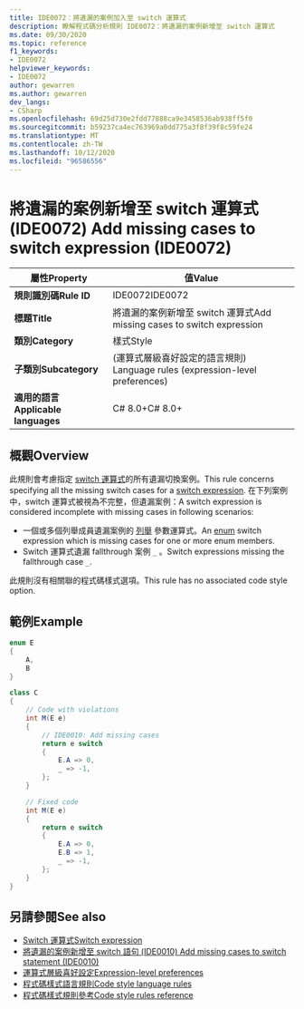 ```yaml
---
title: IDE0072：將遺漏的案例加入至 switch 運算式
description: 瞭解程式碼分析規則 IDE0072：將遺漏的案例新增至 switch 運算式
ms.date: 09/30/2020
ms.topic: reference
f1_keywords:
- IDE0072
helpviewer_keywords:
- IDE0072
author: gewarren
ms.author: gewarren
dev_langs:
- CSharp
ms.openlocfilehash: 69d25d730e2fdd77888ca9e3458536ab938ff5f0
ms.sourcegitcommit: b59237ca4ec763969a0dd775a3f8f39f8c59fe24
ms.translationtype: MT
ms.contentlocale: zh-TW
ms.lasthandoff: 10/12/2020
ms.locfileid: "96586556"
---
```

# <a name="add-missing-cases-to-switch-expression-ide0072"></a><span data-ttu-id="fb073-103">將遺漏的案例新增至 switch 運算式 (IDE0072) </span><span class="sxs-lookup"><span data-stu-id="fb073-103">Add missing cases to switch expression (IDE0072)</span></span>

|<span data-ttu-id="fb073-104">屬性</span><span class="sxs-lookup"><span data-stu-id="fb073-104">Property</span></span>|<span data-ttu-id="fb073-105">值</span><span class="sxs-lookup"><span data-stu-id="fb073-105">Value</span></span>|
|-|-|
| <span data-ttu-id="fb073-106">**規則識別碼**</span><span class="sxs-lookup"><span data-stu-id="fb073-106">**Rule ID**</span></span> | <span data-ttu-id="fb073-107">IDE0072</span><span class="sxs-lookup"><span data-stu-id="fb073-107">IDE0072</span></span> |
| <span data-ttu-id="fb073-108">**標題**</span><span class="sxs-lookup"><span data-stu-id="fb073-108">**Title**</span></span> | <span data-ttu-id="fb073-109">將遺漏的案例新增至 switch 運算式</span><span class="sxs-lookup"><span data-stu-id="fb073-109">Add missing cases to switch expression</span></span> |
| <span data-ttu-id="fb073-110">**類別**</span><span class="sxs-lookup"><span data-stu-id="fb073-110">**Category**</span></span> | <span data-ttu-id="fb073-111">樣式</span><span class="sxs-lookup"><span data-stu-id="fb073-111">Style</span></span> |
| <span data-ttu-id="fb073-112">**子類別**</span><span class="sxs-lookup"><span data-stu-id="fb073-112">**Subcategory**</span></span> | <span data-ttu-id="fb073-113"> (運算式層級喜好設定的語言規則) </span><span class="sxs-lookup"><span data-stu-id="fb073-113">Language rules (expression-level preferences)</span></span> |
| <span data-ttu-id="fb073-114">**適用的語言**</span><span class="sxs-lookup"><span data-stu-id="fb073-114">**Applicable languages**</span></span> | <span data-ttu-id="fb073-115">C# 8.0+</span><span class="sxs-lookup"><span data-stu-id="fb073-115">C# 8.0+</span></span> |

## <a name="overview"></a><span data-ttu-id="fb073-116">概觀</span><span class="sxs-lookup"><span data-stu-id="fb073-116">Overview</span></span>

<span data-ttu-id="fb073-117">此規則會考慮指定 [switch 運算式](../../../csharp/language-reference/operators/switch-expression.md)的所有遺漏切換案例。</span><span class="sxs-lookup"><span data-stu-id="fb073-117">This rule concerns specifying all the missing switch cases for a [switch expression](../../../csharp/language-reference/operators/switch-expression.md).</span></span> <span data-ttu-id="fb073-118">在下列案例中，switch 運算式被視為不完整，但遺漏案例：</span><span class="sxs-lookup"><span data-stu-id="fb073-118">A switch expression is considered incomplete with missing cases in following scenarios:</span></span>

- <span data-ttu-id="fb073-119">一個或多個列舉成員遺漏案例的 [列舉](../../../csharp/language-reference/builtin-types/enum.md) 參數運算式。</span><span class="sxs-lookup"><span data-stu-id="fb073-119">An [enum](../../../csharp/language-reference/builtin-types/enum.md) switch expression which is missing cases for one or more enum members.</span></span>
- <span data-ttu-id="fb073-120">Switch 運算式遺漏 fallthrough 案例 `_` 。</span><span class="sxs-lookup"><span data-stu-id="fb073-120">Switch expressions missing the fallthrough case `_`.</span></span>

<span data-ttu-id="fb073-121">此規則沒有相關聯的程式碼樣式選項。</span><span class="sxs-lookup"><span data-stu-id="fb073-121">This rule has no associated code style option.</span></span>

## <a name="example"></a><span data-ttu-id="fb073-122">範例</span><span class="sxs-lookup"><span data-stu-id="fb073-122">Example</span></span>

```csharp
enum E
{
    A,
    B
}

class C
{
    // Code with violations
    int M(E e)
    {
        // IDE0010: Add missing cases
        return e switch
        {
            E.A => 0,
            _ => -1,
        };
    }

    // Fixed code
    int M(E e)
    {
        return e switch
        {
            E.A => 0,
            E.B => 1,
            _ => -1,
        };
    }
}
```

## <a name="see-also"></a><span data-ttu-id="fb073-123">另請參閱</span><span class="sxs-lookup"><span data-stu-id="fb073-123">See also</span></span>

- [<span data-ttu-id="fb073-124">Switch 運算式</span><span class="sxs-lookup"><span data-stu-id="fb073-124">Switch expression</span></span>](../../../csharp/language-reference/operators/switch-expression.md)
- [<span data-ttu-id="fb073-125">將遺漏的案例新增至 switch 語句 (IDE0010) </span><span class="sxs-lookup"><span data-stu-id="fb073-125">Add missing cases to switch statement (IDE0010)</span></span>](ide0010.md)
- [<span data-ttu-id="fb073-126">運算式層級喜好設定</span><span class="sxs-lookup"><span data-stu-id="fb073-126">Expression-level preferences</span></span>](expression-level-preferences.md)
- [<span data-ttu-id="fb073-127">程式碼樣式語言規則</span><span class="sxs-lookup"><span data-stu-id="fb073-127">Code style language rules</span></span>](language-rules.md)
- [<span data-ttu-id="fb073-128">程式碼樣式規則參考</span><span class="sxs-lookup"><span data-stu-id="fb073-128">Code style rules reference</span></span>](index.md)
